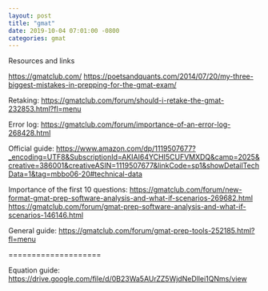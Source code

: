 ```yaml
---
layout: post
title: "gmat"
date: 2019-10-04 07:01:00 -0800
categories: gmat
---
```


Resources and links

https://gmatclub.com/
https://poetsandquants.com/2014/07/20/my-three-biggest-mistakes-in-prepping-for-the-gmat-exam/


Retaking:
https://gmatclub.com/forum/should-i-retake-the-gmat-232853.html?fl=menu

Error log:
https://gmatclub.com/forum/importance-of-an-error-log-268428.html

Official guide:
https://www.amazon.com/dp/1119507677?_encoding=UTF8&SubscriptionId=AKIAI64YCHI5CUFVMXDQ&camp=2025&creative=386001&creativeASIN=1119507677&linkCode=sp1&showDetailTechData=1&tag=mbbo06-20#technical-data

Importance of the first 10 questions:
https://gmatclub.com/forum/new-format-gmat-prep-software-analysis-and-what-if-scenarios-269682.html
https://gmatclub.com/forum/gmat-prep-software-analysis-and-what-if-scenarios-146146.html

General guide:
https://gmatclub.com/forum/gmat-prep-tools-252185.html?fl=menu

====================

Equation guide:
https://drive.google.com/file/d/0B23Wa5AUrZZ5WjdNeDllei1QNms/view

